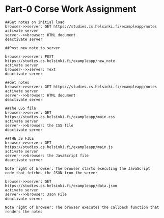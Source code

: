 # Part-0 Corse Work Assignment

    ##Get notes on initial load 
    browser->>server: GET https://studies.cs.helsinki.fi/exampleapp/notes
    activate server
    server-->>browser: HTML document
    deactivate server

    ##Post new note to server
    
    browser->>server: POST https://studies.cs.helsinki.fi/exampleapp/new_note
    activate server
    browser-->>server: Text
    deactivate server

    ##Get notes
    browser->>server: GET https://studies.cs.helsinki.fi/exampleapp/notes
    activate server
    server-->>browser: HTML document
    deactivate server

    ##The CSS file
    browser->>server: GET https://studies.cs.helsinki.fi/exampleapp/main.css
    activate server
    server-->>browser: the CSS file
    deactivate server

    ##THE JS FILE
    browser->>server: GET https://studies.cs.helsinki.fi/exampleapp/main.js
    activate server
    server-->>browser: the JavaScript file
    deactivate server

    Note right of browser: The browser starts executing the JavaScript code that fetches the JSON from the server

    browser->>server: GET https://studies.cs.helsinki.fi/exampleapp/data.json
    activate server
    server-->>browser: Json File
    deactivate server

    Note right of browser: The browser executes the callback function that renders the notes
